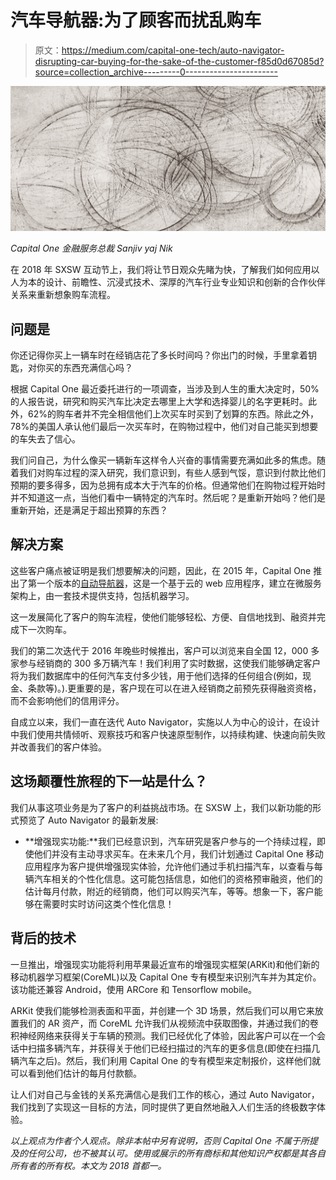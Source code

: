 # 汽车导航器:为了顾客而扰乱购车

> 原文：<https://medium.com/capital-one-tech/auto-navigator-disrupting-car-buying-for-the-sake-of-the-customer-f85d0d67085d?source=collection_archive---------0----------------------->

![](img/2b0db5c614ff19da0abdc231757e5f7a.png)

*Capital One 金融服务总裁 Sanjiv yaj Nik*

在 2018 年 SXSW 互动节上，我们将让节日观众先睹为快，了解我们如何应用以人为本的设计、前瞻性、沉浸式技术、深厚的汽车行业专业知识和创新的合作伙伴关系来重新想象购车流程。

## 问题是

你还记得你买上一辆车时在经销店花了多长时间吗？你出门的时候，手里拿着钥匙，对你买的东西充满信心吗？

根据 Capital One 最近委托进行的一项调查，当涉及到人生的重大决定时，50%的人报告说，研究和购买汽车比决定去哪里上大学和选择婴儿的名字更耗时。此外，62%的购车者并不完全相信他们上次买车时买到了划算的东西。除此之外，78%的美国人承认他们最后一次买车时，在购物过程中，他们对自己能买到想要的车失去了信心。

我们问自己，为什么像买一辆新车这样令人兴奋的事情需要充满如此多的焦虑。随着我们对购车过程的深入研究，我们意识到，有些人感到气馁，意识到付款比他们预期的要多得多，因为总拥有成本大于汽车的价格。但通常他们在购物过程开始时并不知道这一点，当他们看中一辆特定的汽车时。然后呢？是重新开始吗？他们是重新开始，还是满足于超出预算的东西？

## 解决方案

这些客户痛点被证明是我们想要解决的问题，因此，在 2015 年，Capital One 推出了第一个版本的[自动导航器](https://www.capitalone.com/cars/)，这是一个基于云的 web 应用程序，建立在微服务架构上，由一套技术提供支持，包括机器学习。

这一发展简化了客户的购车流程，使他们能够轻松、方便、自信地找到、融资并完成下一次购车。

我们的第二次迭代于 2016 年晚些时候推出，客户可以浏览来自全国 12，000 多家参与经销商的 300 多万辆汽车！我们利用了实时数据，这使我们能够确定客户将为我们数据库中的任何汽车支付多少钱，用于他们选择的任何组合(例如，现金、条款等)。).更重要的是，客户现在可以在进入经销商之前预先获得融资资格，而不会影响他们的信用评分。

自成立以来，我们一直在迭代 Auto Navigator，实施以人为中心的设计，在设计中我们使用共情倾听、观察技巧和客户快速原型制作，以持续构建、快速向前失败并改善我们的客户体验。

## 这场颠覆性旅程的下一站是什么？

我们从事这项业务是为了客户的利益挑战市场。在 SXSW 上，我们以新功能的形式预览了 Auto Navigator 的最新发展:

*   **增强现实功能:**我们已经意识到，汽车研究是客户参与的一个持续过程，即使他们并没有主动寻求买车。在未来几个月，我们计划通过 Capital One 移动应用程序为客户提供增强现实体验，允许他们通过手机扫描汽车，以查看与每辆汽车相关的个性化信息。这可能包括信息，如他们的资格预审融资，他们的估计每月付款，附近的经销商，他们可以购买汽车，等等。想象一下，客户能够在需要时实时访问这类个性化信息！

## 背后的技术

一旦推出，增强现实功能将利用苹果最近宣布的增强现实框架(ARKit)和他们新的移动机器学习框架(CoreML)以及 Capital One 专有模型来识别汽车并为其定价。该功能还兼容 Android，使用 ARCore 和 Tensorflow mobile。

ARKit 使我们能够检测表面和平面，并创建一个 3D 场景，然后我们可以用它来放置我们的 AR 资产，而 CoreML 允许我们从视频流中获取图像，并通过我们的卷积神经网络来获得关于车辆的预测。我们已经优化了体验，因此客户可以在一个会话中扫描多辆汽车，并获得关于他们已经扫描过的汽车的更多信息(即使在扫描几辆汽车之后)。然后，我们利用 Capital One 的专有模型来定制报价，这样他们就可以看到他们估计的每月付款额。

让人们对自己与金钱的关系充满信心是我们工作的核心，通过 Auto Navigator，我们找到了实现这一目标的方法，同时提供了更自然地融入人们生活的终极数字体验。

*以上观点为作者个人观点。除非本帖中另有说明，否则 Capital One 不属于所提及的任何公司，也不被其认可。使用或展示的所有商标和其他知识产权都是其各自所有者的所有权。本文为 2018 首都一。*